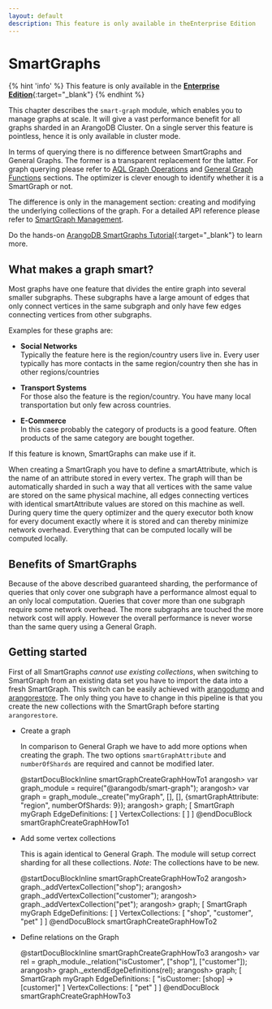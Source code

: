 ```yaml
---
layout: default
description: This feature is only available in theEnterprise Edition
---
```

SmartGraphs
===========

{% hint 'info' %}
This feature is only available in the
[**Enterprise Edition**](https://www.arangodb.com/why-arangodb/arangodb-enterprise/){:target="_blank"}
{% endhint %}

This chapter describes the `smart-graph` module, which enables you to manage
graphs at scale. It will give a vast performance benefit for all graphs sharded
in an ArangoDB Cluster. On a single server this feature is pointless, hence it
is only available in cluster mode.

In terms of querying there is no difference between SmartGraphs and
General Graphs. The former is a transparent replacement for the latter.
For graph querying please refer to [AQL Graph Operations](aql/graphs.html)
and [General Graph Functions](graphs-general-graphs-functions.html) sections.
The optimizer is clever enough to identify whether it is a SmartGraph or not.

The difference is only in the management section: creating and modifying the
underlying collections of the graph. For a detailed API reference please refer
to [SmartGraph Management](graphs-smart-graphs-management.html).

Do the hands-on
[ArangoDB SmartGraphs Tutorial](https://www.arangodb.com/using-smartgraphs-arangodb/){:target="_blank"}
to learn more.

What makes a graph smart?
-------------------------

Most graphs have one feature that divides the entire graph into several smaller
subgraphs. These subgraphs have a large amount of edges that only connect
vertices in the same subgraph and only have few edges connecting vertices from
other subgraphs.

Examples for these graphs are:

- **Social Networks**<br>
  Typically the feature here is the region/country users live in.
  Every user typically has more contacts in the same region/country then she
  has in other regions/countries

- **Transport Systems**<br>
  For those also the feature is the region/country. You have many local
  transportation but only few across countries.

- **E-Commerce**<br>
  In this case probably the category of products is a good feature.
  Often products of the same category are bought together.

If this feature is known, SmartGraphs can make use if it.

When creating a SmartGraph you have to define a smartAttribute, which is the
name of an attribute stored in every vertex. The graph will than be
automatically sharded in such a way that all vertices with the same value are
stored on the same physical machine, all edges connecting vertices with
identical smartAttribute values are stored on this machine as well.
During query time the query optimizer and the query executor both know for
every document exactly where it is stored and can thereby minimize network
overhead. Everything that can be computed locally will be computed locally.

Benefits of SmartGraphs
-----------------------

Because of the above described guaranteed sharding, the performance of queries
that only cover one subgraph have a performance almost equal to an only local
computation. Queries that cover more than one subgraph require some network
overhead. The more subgraphs are touched the more network cost will apply.
However the overall performance is never worse than the same query using a
General Graph.

Getting started
---------------

First of all SmartGraphs *cannot use existing collections*, when switching to
SmartGraph from an existing data set you have to import the data into a fresh
SmartGraph. This switch can be easily achieved with
[arangodump](programs-arangodump.html) and
[arangorestore](programs-arangorestore.html).
The only thing you have to change in this pipeline is that you create the new
collections with the SmartGraph before starting `arangorestore`.

- Create a graph

  In comparison to General Graph we have to add more options when creating the
  graph. The two options `smartGraphAttribute` and `numberOfShards` are
  required and cannot be modified later. 

    @startDocuBlockInline smartGraphCreateGraphHowTo1
      arangosh> var graph_module = require("@arangodb/smart-graph");
      arangosh> var graph = graph_module._create("myGraph", [], [], {smartGraphAttribute: "region", numberOfShards: 9});
      arangosh> graph;
      [ SmartGraph myGraph EdgeDefinitions: [ ] VertexCollections: [ ] ]
    @endDocuBlock smartGraphCreateGraphHowTo1

- Add some vertex collections

  This is again identical to General Graph. The module will setup correct
  sharding for all these collections. *Note*: The collections have to be new.

    @startDocuBlockInline smartGraphCreateGraphHowTo2
      arangosh> graph._addVertexCollection("shop");
      arangosh> graph._addVertexCollection("customer");
      arangosh> graph._addVertexCollection("pet");
      arangosh> graph;
      [ SmartGraph myGraph EdgeDefinitions: [ ] VertexCollections: [ "shop", "customer", "pet" ] ]
    @endDocuBlock smartGraphCreateGraphHowTo2

- Define relations on the Graph

    @startDocuBlockInline smartGraphCreateGraphHowTo3
      arangosh> var rel = graph_module._relation("isCustomer", ["shop"], ["customer"]);
      arangosh> graph._extendEdgeDefinitions(rel);
      arangosh> graph;
      [ SmartGraph myGraph EdgeDefinitions: [ "isCustomer: [shop] -> [customer]" ] VertexCollections: [ "pet" ] ]
    @endDocuBlock smartGraphCreateGraphHowTo3
